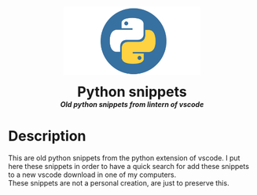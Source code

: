 <p align="center">
  <img width="280" src="https://github.com/dmtzs/snippetsForPython/blob/master/pythonImg.png" alt="logo">
  <h1 align="center" style="margin: 0 auto 0 auto;">Python snippets</h1>
  <h5 align="center" style="margin: 0 auto 0 auto;">Old python snippets from lintern of vscode</h5>
</p>

# Description
This are old python snippets from the python extension of vscode. I put here these snippets in order to have a quick search for add these snippets to a new vscode download in one of my computers.
<br>
These snippets are not a personal creation, are just to preserve this.
